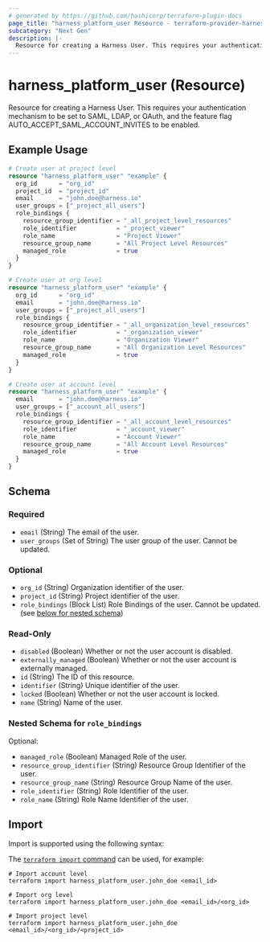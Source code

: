 ```yaml
---
# generated by https://github.com/hashicorp/terraform-plugin-docs
page_title: "harness_platform_user Resource - terraform-provider-harness"
subcategory: "Next Gen"
description: |-
  Resource for creating a Harness User. This requires your authentication mechanism to be set to SAML, LDAP, or OAuth, and the feature flag AUTO_ACCEPT_SAML_ACCOUNT_INVITES to be enabled.
---
```


# harness_platform_user (Resource)

Resource for creating a Harness User. This requires your authentication mechanism to be set to SAML, LDAP, or OAuth, and the feature flag AUTO_ACCEPT_SAML_ACCOUNT_INVITES to be enabled.

## Example Usage

```terraform
# Create user at project level
resource "harness_platform_user" "example" {
  org_id      = "org_id"
  project_id  = "project_id"
  email       = "john.doe@harness.io"
  user_groups = ["_project_all_users"]
  role_bindings {
    resource_group_identifier = "_all_project_level_resources"
    role_identifier           = "_project_viewer"
    role_name                 = "Project Viewer"
    resource_group_name       = "All Project Level Resources"
    managed_role              = true
  }
}

# Create user at org level
resource "harness_platform_user" "example" {
  org_id      = "org_id"
  email       = "john.doe@harness.io"
  user_groups = ["_project_all_users"]
  role_bindings {
    resource_group_identifier = "_all_organization_level_resources"
    role_identifier           = "_organization_viewer"
    role_name                 = "Organization Viewer"
    resource_group_name       = "All Organization Level Resources"
    managed_role              = true
  }
}

# Create user at account level
resource "harness_platform_user" "example" {
  email       = "john.doe@harness.io"
  user_groups = ["_account_all_users"]
  role_bindings {
    resource_group_identifier = "_all_account_level_resources"
    role_identifier           = "_account_viewer"
    role_name                 = "Account Viewer"
    resource_group_name       = "All Account Level Resources"
    managed_role              = true
  }
}
```

<!-- schema generated by tfplugindocs -->
## Schema

### Required

- `email` (String) The email of the user.
- `user_groups` (Set of String) The user group of the user. Cannot be updated.

### Optional

- `org_id` (String) Organization identifier of the user.
- `project_id` (String) Project identifier of the user.
- `role_bindings` (Block List) Role Bindings of the user. Cannot be updated. (see [below for nested schema](#nestedblock--role_bindings))

### Read-Only

- `disabled` (Boolean) Whether or not the user account is disabled.
- `externally_managed` (Boolean) Whether or not the user account is externally managed.
- `id` (String) The ID of this resource.
- `identifier` (String) Unique identifier of the user.
- `locked` (Boolean) Whether or not the user account is locked.
- `name` (String) Name of the user.

<a id="nestedblock--role_bindings"></a>
### Nested Schema for `role_bindings`

Optional:

- `managed_role` (Boolean) Managed Role of the user.
- `resource_group_identifier` (String) Resource Group Identifier of the user.
- `resource_group_name` (String) Resource Group Name of the user.
- `role_identifier` (String) Role Identifier of the user.
- `role_name` (String) Role Name Identifier of the user.

## Import

Import is supported using the following syntax:

The [`terraform import` command](https://developer.hashicorp.com/terraform/cli/commands/import) can be used, for example:

```shell
# Import account level
terraform import harness_platform_user.john_doe <email_id>

# Import org level 
terraform import harness_platform_user.john_doe <email_id>/<org_id>

# Import project level
terraform import harness_platform_user.john_doe <email_id>/<org_id>/<project_id>
```
